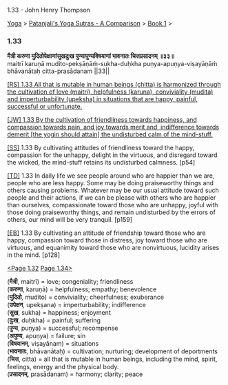 1.33 - John Henry Thompson 

[Yoga](../../../yoga.md)‎ > ‎[Patanjali's Yoga Sutras - A Comparison](../../patanjani.md)‎ > ‎[Book 1](../book-1.md)‎ > ‎

### 1.33

**मैत्री करुणा मुदितोपेक्षाणांसुखदुःख पुण्यापुण्यविषयाणां भावनातः चित्तप्रसादनम् ॥३३॥**  
maitrī karuṇā mudito-pekṣāṇāṁ-sukha-duḥkha puṇya-apuṇya-viṣayāṇāṁ bhāvanātaḥ citta-prasādanam ||33||  
  
  
[\[RS\] 1.33 All that is mutable in human beings (chitta) is harmonized through the cultivation of love (maitri), helpfulness (karuna), conviviality (mudita) and imperturbability (upeksha) in situations that are happy, painful, successful or unfortunate.](http://www.ashtangayoga.info/philosophy/yoga-sutra-patanjali/chapter-1/item/maitri-karuna-mudito-pekshanam-sukha-duhkha/)  
  
[\[JW\] 1.33 By the cultivation of friendliness towards happiness, and compassion towards pain, and joy towards merit and, indifference towards demerit \[the yogin should attain\] the undisturbed calm of the mind-stuff.](http://books.google.com/books?id=YzFImjtOxUwC&pg=PA71&ci=134%2C166%2C708%2C108&source=bookclip)  
  
[\[SS\]](http://www.amazon.com/Yoga-Sutras-Patanjali-Commentary-Satchidananda/dp/0932040381) 1.33 By cultivating attitudes of friendliness toward the happy, compassion for the unhappy, delight in the virtuous, and disregard toward the wicked, the mind-stuff retains its undisturbed calmness. \[p54\]  
  
[\[TD\]](http://www.amazon.com/Heart-Yoga-Developing-Personal-Practice/dp/089281764X/ref=sr_1_5?ie=UTF8&qid=1326228195&sr=8-5) 1.33 In daily life we see people around who are happier than we are, people who are less happy. Some may be doing praiseworthy things and others causing problems. Whatever may be our usual attitude toward such people and their actions, if we can be please with others who are happier than ourselves, compassionate toward those who are unhappy, joyful with those doing praiseworthy things, and remain undisturbed by the errors of others, our mind will be very tranquil. \[p159\]  
  
[\[EB\]](http://www.amazon.com/Yoga-Sutras-Patanjali-Translation-Commentary/dp/0865477361/ref=sr_1_1?ie=UTF8&s=books&qid=1250508322&sr=1-1) 1.33 By cultivating an attitude of friendship toward those who are happy, compassion toward those in distress, joy toward those who are virtuous, and equanimity toward those who are nonvirtuous, lucidity arises in the mind. \[p128\]  
  
  
[<Page 1.32](132.md)  [Page 1.34>](134.md)  
  
  

(**मैत्री**, maitrī) = love; congeniality; friendliness  
(**करुणा**, karuṇā) = helpfulness; empathy; benevolence  
(**मुदितो**, mudito) = conviviality; cheerfulness; exuberance  
(**उपेक्षन**, upekṣana) = imperturbability; indifference  
(**सुख**, sukha) = happiness; enjoyment  
(**दुःख**, duḥkha) = painful; suffering  
(**पुण्य**, puṇya) = successful; recompense  
(**अपुण्य**, apuṇya) = failure; sin  
(**विषयानम्**, viṣayānam) = situations  
(**भावनातः**, bhāvanātaḥ) = cultivation; nurturing; development of deportments  
(**चित्त**, citta) = all that is mutable in human beings, including the mind, spirit, feelings, energy and the physical body.  
(**प्रसादनम्**, prasādanam) = harmony; clarity; peace

